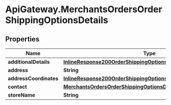 # ApiGateway.MerchantsOrdersOrderShippingOptionsDetails

## Properties

Name | Type | Description | Notes
------------ | ------------- | ------------- | -------------
**additionalDetails** | [**InlineResponse200OrderShippingOptionsDetailsAdditionalDetails**](InlineResponse200OrderShippingOptionsDetailsAdditionalDetails.md) |  | 
**address** | **String** |  | 
**addressCoordinates** | [**InlineResponse200OrderShippingOptionsDetailsAddressCoordinates**](InlineResponse200OrderShippingOptionsDetailsAddressCoordinates.md) |  | 
**contact** | [**MerchantsOrdersOrderShippingOptionsDetailsContact**](MerchantsOrdersOrderShippingOptionsDetailsContact.md) |  | 
**storeName** | **String** |  | 


